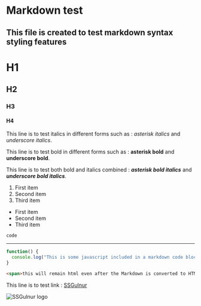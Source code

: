 # Markdown test

## This file is created to test markdown syntax styling features

# H1

## H2

### H3

#### H4

This line is to test italics in different forms such as : _asterisk italics_ and _underscore italics_.

This line is to test bold in different forms such as : **asterisk bold** and **underscore bold**.

This line is to test both bold and italics combined : **_asterisk bold italics_** and **_underscore bold italics_**.

1. First item
2. Second item
3. Third item

- First item
- Second item
- Third item

`code`

---

```javascript
function() {
  console.log("This is some javascript included in a markdown code block, and it will be converted to valid HTML with code syntax highlighting.");
}
```

```html
<span>this will remain html even after the Markdown is converted to HTML</span>
```

This line is to test link : [SSGulnur](https://github.com/gulyapulya/SSGulnur)

![SSGulnur logo](https://user-images.githubusercontent.com/52351598/192425336-04087ba4-0af9-4a29-a167-b84dddbd81bb.png)
